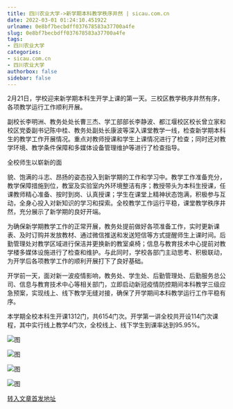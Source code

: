 ```yaml
---
title: 四川农业大学->新学期本科教学秩序井然 | sicau.com.cn
date: 2022-03-01 01:24:10.451922
urlname: 0e8bf7becbdff037678583a37700a4fe
slug: 0e8bf7becbdff037678583a37700a4fe
tags: 
- 四川农业大学
categories:
- sicau.com.cn
- 四川农业大学
authorbox: false
sidebar: false
---
```

2月21日，学校迎来新学期本科生开学上课的第一天。三校区教学秩序井然有序，各项教学运行工作顺利开展。

副校长李明洲、教务处处长曹三杰、学工部部长李静波、都江堰校区校长曾立家和校区党委副书记陈中桂、教务处副处长康波等深入课堂教学一线，检查新学期本科生的教学工作开展情况。重点对教师授课和学生上课情况进行了检查；同时还对教学环境、教学条件保障和多媒体设备管理维护等进行了检查指导。

全校师生以崭新的面
<!--more-->
貌、饱满的斗志、昂扬的姿态投入到新学期的工作和学习中。教学工作准备充分，教学保障措施到位，教室及实验室内外环境整洁有序；教授带头为本科生授课，任课教师精心准备、按时到岗、认真授课；学生在课堂上精神状态饱满，积极参与互动，全身心投入对新知识的学习和探索。全校教学工作运行平稳，课堂教学秩序井然，充分展示了新学期的良好开端。

为确保新学期教学工作的正常开展，教务处提前做好各项准备工作，实时更新课表、及时订购并发放教材、通过微信推送和发送短信等方式提醒师生上课时间。后勤管理处对教学区域进行保洁并更换新的教室桌椅；信息与教育技术中心提前对教学楼多媒体设施进行了检查和维护。与此同时，学校各部门主动思考、积极联动，为开学后各项教学工作的顺利开展打下了良好基础。

开学前一天，面对新一波疫情影响，教务处、学生处、后勤管理处、后勤服务总公司、信息与教育技术中心等相关部门，立即启动新冠疫情防控期间本科教学三级应急预案，实现线上、线下教学无缝对接，确保了开学期间本科教学运行工作平稳有序。

本学期全校本科生开课1312门，共6154门次。开学第一讲全校共开设114门次课程，其中实行线上教学4门次，全校线上、线下学生到课率达到95.95%。

![图](https://news.sicau.edu.cn/__local/3/E3/92/B9603938F297583B2767381B3EA_C1B1E768_1D81A.jpg)

![图](https://news.sicau.edu.cn/__local/B/B3/82/ACF34E19E64E2DAC45379A97C7E_C26E9A8C_4ABA0.jpg)

![图](https://news.sicau.edu.cn/__local/D/C5/60/5556B07250C0FB166116AC044EA_68C42B5F_21C19.jpg)

![图](https://news.sicau.edu.cn/__local/F/72/95/5B175A9F7DECE77572679F2A606_6E8AB8EF_31E49.jpg)

[转入文章首发地址](https://news.sicau.edu.cn/info/1078/66719.htm)